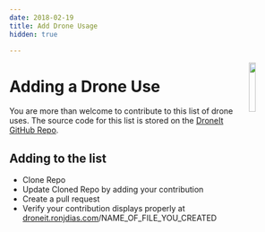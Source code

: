 ```yaml
---
date: 2018-02-19
title: Add Drone Usage
hidden: true

---
```

<img align="right" src="https://i.imgur.com/p8jenZt.png" style="width: 15%;">

# Adding a Drone Use

You are more than welcome to contribute to this list of drone uses. The source code for this list is stored on the [DroneIt GitHub Repo](https://github.com/TheRedMudder/DroneIt).


## Adding to the list

* Clone Repo
* Update Cloned Repo by adding your contribution
* Create a pull request
* Verify your contribution displays properly at [droneit.ronjdias.com](http://droneit.ronjdias.com/)/NAME_OF_FILE_YOU_CREATED
